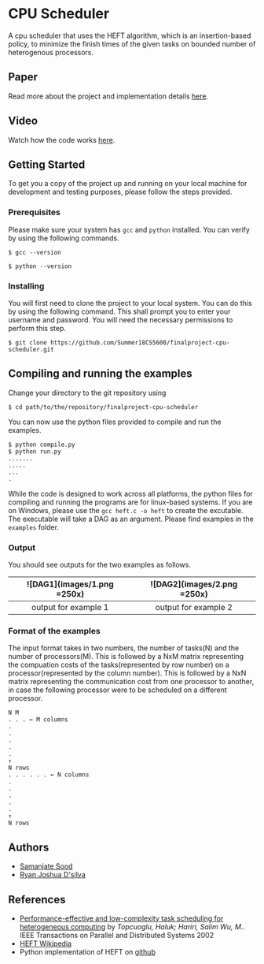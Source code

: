 # CPU Scheduler

A cpu scheduler that uses the HEFT algorithm, which is an insertion-based policy, to minimize the finish times of the given tasks on bounded number of heterogenous processors.

## Paper

Read more about the project and implementation details [here]().

## Video

Watch how the code works [here]().

## Getting Started

To get you a copy of the project up and running on your local machine for development and testing purposes, please follow the steps provided.

### Prerequisites

Please make sure your system has `gcc` and `python` installed. You can verify by using the following commands.

```
$ gcc --version
```

```
$ python --version
```

### Installing

You will first need to clone the project to your local system. You can do this by using the following command. This shall prompt you to enter your username and password. You will need the necessary permissions to perform this step.

```
$ git clone https://github.com/Summer18CS5600/finalproject-cpu-scheduler.git
```

## Compiling and running the examples

Change your directory to the git repository using

```
$ cd path/to/the/repository/finalproject-cpu-scheduler
```

You can now use the python files provided to compile and run the examples.

```
$ python compile.py
$ python run.py
.......
.....
...
.
```

While the code is designed to work across all platforms, the python files for compiling and running the programs are for linux-based systems. If you are on Windows, please use the `gcc heft.c -o heft` to create the excutable. The executable will take a DAG as an argument. Please find examples in the `examples` folder.

### Output

You should see outputs for the two examples as follows.

| ![DAG1](images/1.png =250x) | ![DAG2](images/2.png =250x) |
|:---:|:---:|
| output for example 1 | output for example 2 |

### Format of the examples

The input format takes in two numbers, the number of tasks(N) and the number of processors(M). This is followed by a NxM matrix representing the compuation costs of the tasks(represented by row number) on a processor(represented by the column number). This is followed by a NxN matrix representing the communication cost from one processor to another, in case the following processor were to be scheduled on a different processor.

```
N M
. . . ← M columns
.
.
.
.
.
↑	
N rows
. . . . . . ← N columns
.
.
.
.
.
↑
N rows
```

## Authors

* [Samanjate Sood](https://samanjate.github.io/)
* [Ryan Joshua D'silva](https://github.com/RJXIII)

## References

* [Performance-effective and low-complexity task scheduling for heterogeneous computing](http://ieeexplore.ieee.org/xpls/abs_all.jsp?arnumber=993206) by *Topcuoglu, Haluk; Hariri, Salim Wu, M.*.  IEEE Transactions on Parallel and Distributed Systems 2002
* [HEFT Wikipedia](http://en.wikipedia.org/wiki/Heterogeneous_Earliest_Finish_Time)
* Python implementation of HEFT on [github](https://github.com/mrocklin/heft)
